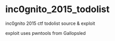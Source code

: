 # inc0gnito_2015_todolist
inc0gnito 2015 ctf todolist source &amp; exploit

exploit uses pwntools from Gallopsled
